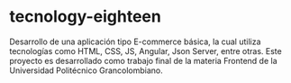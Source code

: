 # tecnology-eighteen
Desarrollo de una aplicación tipo E-commerce básica, la cual utiliza tecnologías como HTML, CSS, JS, Angular, Json Server, entre otras. Este proyecto es desarrollado como trabajo final de la materia Frontend de la Universidad Politécnico Grancolombiano.
